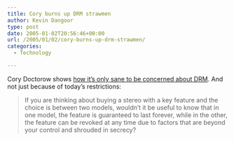 ```yaml
---
title: Cory burns up DRM strawmen
author: Kevin Dangoor
type: post
date: 2005-01-02T20:56:46+00:00
url: /2005/01/02/cory-burns-up-drm-strawmen/
categories:
  - Technology

---
```

Cory Doctorow shows [how it&#8217;s only sane to be concerned about DRM][1]. And not just because of today&#8217;s restrictions:

> If you are thinking about buying a stereo with a key feature and the choice is between two models, wouldn&#8217;t it be useful to know that in one model, the feature is guaranteed to last forever, while in the other, the feature can be revoked at any time due to factors that are beyond your control and shrouded in secrecy?

 [1]: http://www.boingboing.net/2005/01/02/cory_sets_drm_strawm.html